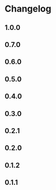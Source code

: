 # Changelog

## 1.0.0


## 0.7.0


## 0.6.0


## 0.5.0


## 0.4.0


## 0.3.0


## 0.2.1


## 0.2.0


## 0.1.2


## 0.1.1

